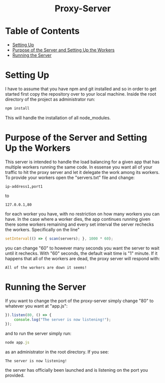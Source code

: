 <h1 align=center>Proxy-Server</h1>


# Table of Contents

- [Setting Up](#setting-up)
- [Purpose of the Server and Setting Up the Workers](#purpose-of-the-server-and-setting-up-the-workers)
- [Running the Server](#running-the-server)


# Setting Up
I have to assume that you have npm and git installed and so in order to get started first copy the repository over to your local machine. Inside the root directory of the project as administrator run:
```js
npm install
```
This will handle the installation of all node_modules.


# Purpose of the Server and Setting Up the Workers
This server is intended to handle the load balancing for a given app that has multiple workers running the same code. In essense you want all of your traffic to hit the proxy server and let it delegate the work among its workers. To provide your workers open the "servers.txt" file and change:
```
ip-address1,port1
```
to
```
127.0.0.1,80
```
for each worker you have, with no restriction on how many workers you can have. In the case where a worker dies, the app continues running given there some workers remaining and every set interval the server rechecks the workers. Specifically on the line"
```js
setInterval(() => { scan(servers); }, 1000 * 60);
```
you can change "60" to however many seconds you want the server to wait until it rechecks. With "60" seconds, the default wait time is "1" minute. If it happens that all of the workers are dead, the proxy server will respond with:
```
All of the workers are down it seems!
```


# Running the Server
If you want to change the port of the proxy-server simply change "80" to whatever you want at "app.js":
```js
}).listen(80, () => {
    console.log("The server is now listening!");
});
```
and to run the server simply run:
```js
node app.js
```
as an administrator in the root directory. If you see:
```
The server is now listening!
```
the server has officially been launched and is listening on the port you provided.
